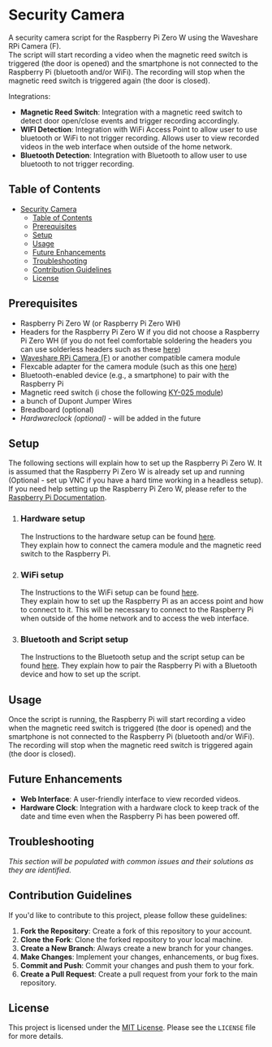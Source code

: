 # Security Camera
A security camera script for the Raspberry Pi Zero W using the Waveshare RPi Camera (F).  
The script will start recording a video when the magnetic reed switch is triggered (the door is opened) and the smartphone is not connected to the Raspberry Pi (bluetooth and/or WiFi). The recording will stop when the magnetic reed switch is triggered again (the door is closed).

Integrations:
- **Magnetic Reed Switch**: Integration with a magnetic reed switch to detect door open/close events and trigger recording accordingly.
- **WIFI Detection**: Integration with WiFi Access Point to allow user to use bluetooth or WiFi to not trigger recording. Allows user to view recorded videos in the web interface when outside of the home network.
- **Bluetooth Detection**: Integration with Bluetooth to allow user to use bluetooth to not trigger recording.

## Table of Contents

- [Security Camera](#security-camera)
  - [Table of Contents](#table-of-contents)
  - [Prerequisites](#prerequisites)
  - [Setup](#setup)
  - [Usage](#usage)
  - [Future Enhancements](#future-enhancements)
  - [Troubleshooting](#troubleshooting)
  - [Contribution Guidelines](#contribution-guidelines)
  - [License](#license)

## Prerequisites

- Raspberry Pi Zero W (or Raspberry Pi Zero WH)
- Headers for the Raspberry Pi Zero W if you did not choose a Raspberry Pi Zero WH (if you do not feel comfortable soldering the headers you can use solderless headers such as these [here](https://www.berrybase.de/en/solderless-stiftleiste-2x-20-polig-rm-2-54-gerade))
- [Waveshare RPi Camera (F)](https://www.berrybase.de/en/noir-kamera-fuer-raspberry-pi-mit-einstellbarem-fokus-und-infrarot-leds) or another compatible camera module
- Flexcable adapter for the camera module (such as this one [here](https://www.berrybase.de/en/flexkabel-fuer-raspberry-pi-zero-und-kameramodul?number=RPIZ-FLEX-15))
- Bluetooth-enabled device (e.g., a smartphone) to pair with the Raspberry Pi
- Magnetic reed switch (i chose the following [KY-025 module](https://www.amazon.de/dp/B089QJVBL7?psc=1&ref=ppx_yo2ov_dt_b_product_details))
- a bunch of Dupont Jumper Wires
- Breadboard (optional)
- _Hardwareclock (optional)_ - will be added in the future

## Setup
The following sections will explain how to set up the Raspberry Pi Zero W. It is assumed that the Raspberry Pi Zero W is already set up and running (Optional - set up VNC if you have a hard time working in a headless setup). If you need help setting up the Raspberry Pi Zero W, please refer to the [Raspberry Pi Documentation](https://www.raspberrypi.org/documentation/).

1. ### Hardware setup
    The Instructions to the hardware setup can be found [here](HARDWARE.md).  
    They explain how to connect the camera module and the magnetic reed switch to the Raspberry Pi.
2. ### WiFi setup
    The Instructions to the WiFi setup can be found [here](WIFI.md).  
    They explain how to set up the Raspberry Pi as an access point and how to connect to it. This will be necessary to connect to the Raspberry Pi when outside of the home network and to access the web interface.
3. ### Bluetooth and Script setup
    The Instructions to the Bluetooth setup and the script setup can be found [here](SCRIPT.md).
    They explain how to pair the Raspberry Pi with a Bluetooth device and how to set up the script.


## Usage
Once the script is running, the Raspberry Pi will start recording a video when the magnetic reed switch is triggered (the door is opened) and the smartphone is not connected to the Raspberry Pi (bluetooth and/or WiFi). The recording will stop when the magnetic reed switch is triggered again (the door is closed). 

## Future Enhancements
- **Web Interface**: A user-friendly interface to view recorded videos.
- **Hardware Clock**: Integration with a hardware clock to keep track of the date and time even when the Raspberry Pi has been powered off.

## Troubleshooting
_This section will be populated with common issues and their solutions as they are identified._

## Contribution Guidelines
If you'd like to contribute to this project, please follow these guidelines:

1. **Fork the Repository**: Create a fork of this repository to your account.
2. **Clone the Fork**: Clone the forked repository to your local machine.
3. **Create a New Branch**: Always create a new branch for your changes.
4. **Make Changes**: Implement your changes, enhancements, or bug fixes.
5. **Commit and Push**: Commit your changes and push them to your fork.
6. **Create a Pull Request**: Create a pull request from your fork to the main repository.

## License
This project is licensed under the [MIT License](../LICENSE). Please see the `LICENSE` file for more details.